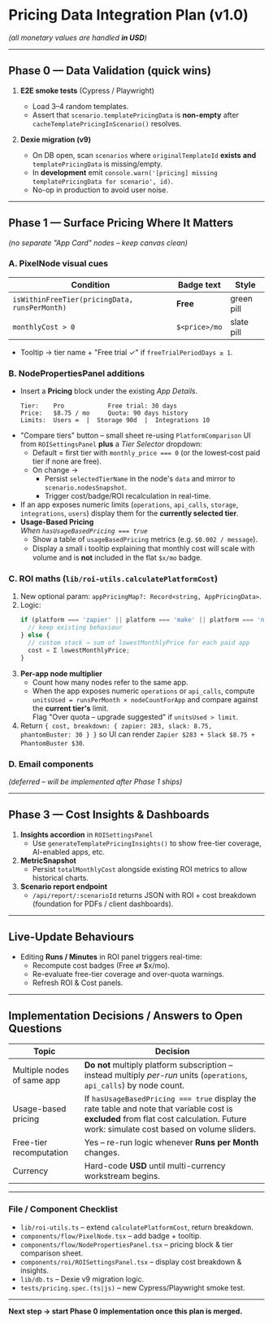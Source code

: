 # Pricing Data Integration Plan (v1.0)

*(all monetary values are handled **in USD**)*

---

## Phase 0 — Data Validation (quick wins)

1. **E2E smoke tests** (Cypress / Playwright)
   * Load 3–4 random templates.
   * Assert that `scenario.templatePricingData` is **non-empty** after `cacheTemplatePricingInScenario()` resolves.

2. **Dexie migration (v9)**
   * On DB open, scan `scenarios` where `originalTemplateId` **exists** **and** `templatePricingData` is missing/empty.
   * In **development** emit `console.warn('[pricing] missing templatePricingData for scenario', id)`.
   * No-op in production to avoid user noise.

---

## Phase 1 — Surface Pricing Where It Matters  
*(no separate "App Card" nodes – keep canvas clean)*

### A. PixelNode visual cues
| Condition                                            | Badge text  | Style        |
|------------------------------------------------------|-------------|--------------|
| `isWithinFreeTier(pricingData, runsPerMonth)`        | **Free**    | green pill   |
| `monthlyCost > 0`                                    | `$<price>/mo` | slate pill  |

* Tooltip → tier name + "Free trial ✓" if `freeTrialPeriodDays ≥ 1`.

### B. NodePropertiesPanel additions
* Insert a **Pricing** block under the existing *App Details*.
  ```
  Tier:    Pro            Free trial: 30 days
  Price:   $8.75 / mo     Quota: 90 days history
  Limits:  Users ∞  |  Storage 90d  |  Integrations 10
  ```
* "Compare tiers" button – small sheet re-using `PlatformComparison` UI from `ROISettingsPanel` **plus** a *Tier Selector* dropdown:
  * Default = first tier with `monthly_price === 0` (or the lowest‐cost paid tier if none are free).
  * On change →
    * Persist `selectedTierName` in the node's `data` and mirror to `scenario.nodesSnapshot`.
    * Trigger cost/badge/ROI recalculation in real-time.
* If an app exposes numeric limits (`operations`, `api_calls`, `storage`, `integrations`, `users`) display them for the **currently selected tier**.
* **Usage-Based Pricing**  
  *When `hasUsageBasedPricing === true`*
  * Show a table of `usageBasedPricing` metrics (e.g. `$0.002 / message`).
  * Display a small ℹ tooltip explaining that monthly cost will scale with volume and is **not** included in the flat `$x/mo` badge.

### C. ROI maths (`lib/roi-utils.calculatePlatformCost`)
1. New optional param: `appPricingMap?: Record<string, AppPricingData>`.
2. Logic:
   ```ts
   if (platform === 'zapier' || platform === 'make' || platform === 'n8n') {
     // keep existing behaviour
   } else {
     // custom stack → sum of lowestMonthlyPrice for each paid app
     cost = Σ lowestMonthlyPrice;
   }
   ```
3. **Per-app node multiplier**
   * Count how many nodes refer to the same app.
   * When the app exposes numeric `operations` or `api_calls`, compute  
     `unitsUsed = runsPerMonth × nodeCountForApp` and compare against the **current tier's** limit.  
     Flag "Over quota – upgrade suggested" if `unitsUsed > limit`.
4. Return `{ cost, breakdown: { zapier: 283, slack: 8.75, phantomBuster: 30 } }` so UI can render
   `Zapier $283 + Slack $8.75 + PhantomBuster $30`.

### D. Email components  
*(deferred – will be implemented after Phase 1 ships)*

---

## Phase 3 — Cost Insights & Dashboards
1. **Insights accordion** in `ROISettingsPanel`
   * Use `generateTemplatePricingInsights()` to show free-tier coverage, AI-enabled apps, etc.
2. **MetricSnapshot**
   * Persist `totalMonthlyCost` alongside existing ROI metrics to allow historical charts.
3. **Scenario report endpoint**
   * `/api/report/:scenarioId` returns JSON with ROI + cost breakdown (foundation for PDFs / client dashboards).

---

## Live-Update Behaviours
* Editing **Runs / Minutes** in ROI panel triggers real-time:
  * Recompute cost badges (Free ⇄ $x/mo).
  * Re-evaluate free-tier coverage and over-quota warnings.
  * Refresh ROI & Cost panels.

---

## Implementation Decisions / Answers to Open Questions
| Topic | Decision |
|-------|----------|
| Multiple nodes of same app | **Do not** multiply platform subscription – instead multiply *per-run* units (`operations`, `api_calls`) by node count. |
| Usage-based pricing | If `hasUsageBasedPricing === true` display the rate table and note that variable cost is **excluded** from flat cost calculation. Future work: simulate cost based on volume sliders. |
| Free-tier recomputation | Yes – re-run logic whenever **Runs per Month** changes. |
| Currency | Hard-code **USD** until multi-currency workstream begins. |

---

### File / Component Checklist
* `lib/roi-utils.ts` – extend `calculatePlatformCost`, return breakdown.
* `components/flow/PixelNode.tsx` – add badge + tooltip.
* `components/flow/NodePropertiesPanel.tsx` – pricing block & tier comparison sheet.
* `components/roi/ROISettingsPanel.tsx` – display cost breakdown & insights.
* `lib/db.ts` – Dexie v9 migration logic.
* `tests/pricing.spec.(ts|js)` – new Cypress/Playwright smoke test.

---

**Next step → start Phase 0 implementation once this plan is merged.** 